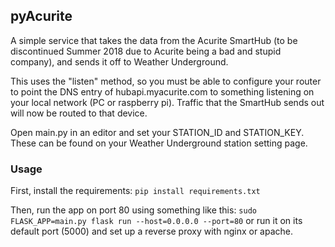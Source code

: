 ## pyAcurite

A simple service that takes the data from the Acurite SmartHub (to be discontinued Summer 2018 due to Acurite being a bad and stupid company), and sends it off to Weather Underground.

This uses the "listen" method, so you must be able to configure your router to point the DNS entry of hubapi.myacurite.com to something listening on your local network (PC or raspberry pi).  Traffic that the SmartHub sends out will now be routed to that device.

Open main.py in an editor and set your STATION_ID and STATION_KEY.  These can be found on your Weather Underground station setting page.

### Usage
First, install the requirements:
`pip install requirements.txt`

Then, run the app on port 80 using something like this:
`sudo FLASK_APP=main.py flask run --host=0.0.0.0 --port=80`
or run it on its default port (5000) and set up a reverse proxy with nginx or apache.
